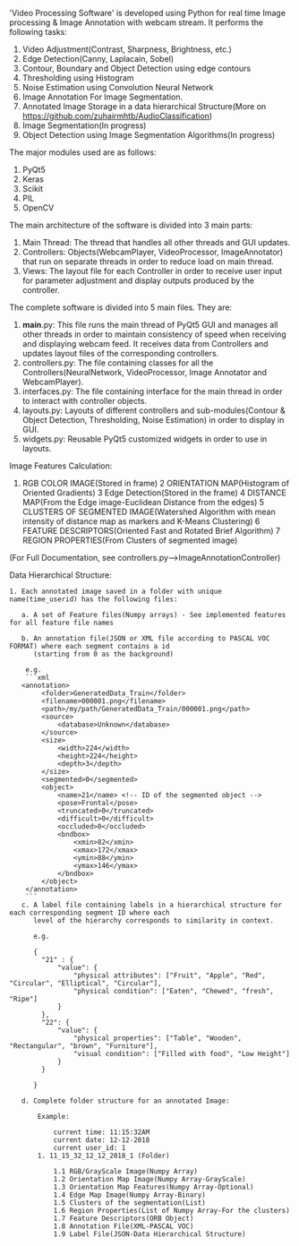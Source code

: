 'Video Processing Software' is developed using Python for real time Image processing & Image Annotation with webcam stream.
It performs the following tasks:

1. Video Adjustment(Contrast, Sharpness, Brightness, etc.)
2. Edge Detection(Canny, Laplacain, Sobel)
3. Contour, Boundary and Object Detection using edge contours
4. Thresholding using Histogram
5. Noise Estimation using Convolution Neural Network
6. Image Annotation For Image Segmentation.
7. Annotated Image Storage in a data hierarchical Structure(More on https://github.com/zuhairmhtb/AudioClassification)
8. Image Segmentation(In progress)
9. Object Detection using Image Segmentation Algorithms(In progress)

The major modules used are as follows:

1. PyQt5
2. Keras
3. Scikit
4. PIL
5. OpenCV

The main architecture of the software is divided into 3 main parts:

1. Main Thread: The thread that handles all other threads and GUI updates.
2. Controllers: Objects(WebcamPlayer, VideoProcessor, ImageAnnotator) that run on separate threads in order to reduce
load on main thread.
3. Views: The layout file for each Controller in order to receive user input for parameter adjustment and display
outputs produced by the controller.

The complete software is divided into 5 main files. They are:

1. __main__.py: This file runs the main thread of PyQt5 GUI and manages all other threads in order to maintain
   consistency of speed when receiving and displaying webcam feed. It receives data from Controllers and updates layout
   files of the corresponding controllers.
2. controllers.py: The file containing classes for all the Controllers(NeuralNetwork, VideoProcessor, Image Annotator
and WebcamPlayer).
3. interfaces.py: The file containing interface for the main thread in order to interact with controller objects.
4. layouts.py: Layouts of different controllers and sub-modules(Contour & Object Detection, Thresholding, Noise Estimation)
in order to display in GUI.
5. widgets.py: Reusable PyQt5 customized widgets in order to use in layouts.

Image Features Calculation:

1. RGB COLOR IMAGE(Stored in frame)
2 ORIENTATION MAP(Histogram of Oriented Gradients)
3 Edge Detection(Stored in the frame)
4 DISTANCE MAP(From the Edge image-Euclidean Distance from the edges)
5 CLUSTERS OF SEGMENTED IMAGE(Watershed Algorithm with mean intensity of distance map as markers and
      K-Means Clustering)
6 FEATURE DESCRIPTORS(Oriented Fast and Rotated Brief Algorithm)
7 REGION PROPERTIES(From Clusters of segmented image)

(For Full Documentation, see controllers.py-->ImageAnnotationController)

Data Hierarchical Structure:

    1. Each annotated image saved in a folder with unique name(time_userid) has the following files:

       a. A set of Feature files(Numpy arrays) - See implemented features for all feature file names

       b. An annotation file(JSON or XML file according to PASCAL VOC FORMAT) where each segment contains a id
          (starting from 0 as the background)

        e.g.
        ```xml
       <annotation>
            <folder>GeneratedData_Train</folder>
            <filename>000001.png</filename>
            <path>/my/path/GeneratedData_Train/000001.png</path>
            <source>
                <database>Unknown</database>
            </source>
            <size>
                <width>224</width>
                <height>224</height>
                <depth>3</depth>
            </size>
            <segmented>0</segmented>
            <object>
                <name>21</name> <!-- ID of the segmented object -->
                <pose>Frontal</pose>
                <truncated>0</truncated>
                <difficult>0</difficult>
                <occluded>0</occluded>
                <bndbox>
                    <xmin>82</xmin>
                    <xmax>172</xmax>
                    <ymin>88</ymin>
                    <ymax>146</ymax>
                </bndbox>
            </object>
        </annotation>
        ```
       c. A label file containing labels in a hierarchical structure for each corresponding segment ID where each
          level of the hierarchy corresponds to similarity in context.

          e.g.

          {
            "21" : {
                "value": {
                    "physical attributes": ["Fruit", "Apple", "Red", "Circular", "Elliptical", "Circular"],
                    "physical condition": ["Eaten", "Chewed", "fresh", "Ripe"]
                }
            },
            "22": {
                "value": {
                    "physical properties": ["Table", "Wooden", "Rectangular", "brown", "Furniture"],
                    "visual condition": ["Filled with food", "Low Height"]
                }
            }

          }

       d. Complete folder structure for an annotated Image:

           Example:

               current time: 11:15:32AM
               current date: 12-12-2018
               current user_id: 1
           1. 11_15_32_12_12_2018_1 (Folder)

               1.1 RGB/GrayScale Image(Numpy Array)
               1.2 Orientation Map Image(Numpy Array-GrayScale)
               1.3 Orientation Map Features(Numpy Array-Optional)
               1.4 Edge Map Image(Numpy Array-Binary)
               1.5 Clusters of the segmentation(List)
               1.6 Region Properties(List of Numpy Array-For the clusters)
               1.7 Feature Descriptors(ORB Object)
               1.8 Annotation File(XML-PASCAL VOC)
               1.9 Label File(JSON-Data Hierarchical Structure)
